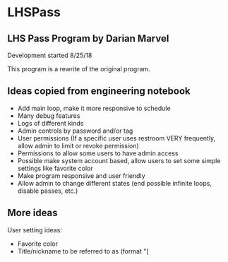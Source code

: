 # LHSPass
LHS Pass Program
by Darian Marvel
----------------

Development started 8/25/18

This program is a rewrite of the original program.

Ideas copied from engineering notebook
--------------------------------------

- Add main loop, make it more responsive to schedule
- Many debug features
- Logs of different kinds
- Admin controls by password and/or tag
- User permissions (If a specific user uses restroom VERY frequently, allow admin to limit or revoke permission)
- Permissions to allow some users to have admin access
- Possible make system account based, allow users to set some simple settings like favorite color
- Make program responsive and user friendly
- Allow admin to change different states (end possible infinite loops, disable passes, etc.)

More ideas
----------

User setting ideas:
- Favorite color
- Title/nickname to be referred to as (format "[<title>] <name/nickname>", like "[Admin] Mr. Benshoof")
- How the program will greet you ("Salutations, <name>" or "Greetings, Sir <name>")

If a user wants a certain title/nickname, they may have to type on the keyboard and have what they type checked to make sure it isn't too long, and that it doesn't have special characters

User Permission ideas:
- Locker Permission
- Restroom permission
- Permission to go drink water? Weird to think about, but still may be necessary (Some students may abuse this privilege by walking around the school or something)
- 'Other' permission

Admin Permission ideas:
- Limit / revoke permissions of users
- Disable passes
- Change current schedule
- Ability to create user accounts
- Permission to even log in as an admin
- Ability to view logs (Debug, previous passes, other infos/numbers, logs for each user)
- Allow admin to lock program. Prevent any user access until admin swipes tag/enters a password
- Override permission (override permission limits)
- Allow admin to swipe a tag and see if it belongs to a user, otherwise just display tag serial number
- Allow admin to view user accounts and their info (settings, recent log)

Other permission ideas:
- Permission to view debug information
- Create an admin-only debug GUI that contains numbers that may be useful or is just cool to look at (With a back button of course)

GUI ideas:
- On log in, buttons to enter as user or admin. If user doesn't have permission to log in as admin, then automatically log in as user

Permissions
-----------
A permission needs to have a name, and a number. Not all permissions will use that number. The number will be for limiting how many times someone can go somewhere
in one class period. Don't allow people to use the restroom 10 times in one period, unless the admin gives the user permission (you never know, there may be special cases).

Admins should have the ability to override the permission limit, if needed. If a user is denied permission, the admin could swipe his tag/enter a password to give them permission.
